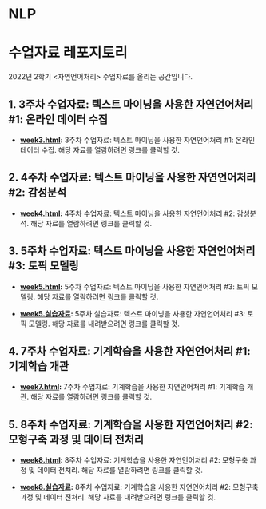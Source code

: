 # NLP
수업자료 레포지토리
=======
2022년 2학기 <자연언어처리> 수업자료를 올리는 공간입니다.

## 1. 3주차 수업자료: 텍스트 마이닝을 사용한 자연언어처리 #1: 온라인 데이터 수집

* **[week3.html](http://cognitivepsychology.github.io/NLP/week3.html):** 3주차 수업자료: 텍스트 마이닝을 사용한 자연언어처리 #1: 온라인 데이터 수집. 해당 자료를 열람하려면 링크를 클릭할 것. 

## 2. 4주차 수업자료: 텍스트 마이닝을 사용한 자연언어처리 #2: 감성분석

* **[week4.html](http://cognitivepsychology.github.io/NLP/week4.html):** 4주차 수업자료: 텍스트 마이닝을 사용한 자연언어처리 #2: 감성분석. 해당 자료를 열람하려면 링크를 클릭할 것. 

## 3. 5주차 수업자료: 텍스트 마이닝을 사용한 자연언어처리 #3: 토픽 모델링

* **[week5.html](http://cognitivepsychology.github.io/NLP/week5.html):** 5주차 수업자료: 텍스트 마이닝을 사용한 자연언어처리 #3: 토픽 모델링. 해당 자료를 열람하려면 링크를 클릭할 것. 

* **[week5.실습자료](https://drive.google.com/file/d/1Y83pQW0ytcnxbUaCbbFOBgz8HNu9dgn-/view?usp=sharing):** 5주차 실습자료: 텍스트 마이닝을 사용한 자연언어처리 #3: 토픽 모델링. 해당 자료를 내려받으려면 링크를 클릭할 것.   

## 4. 7주차 수업자료: 기계학습을 사용한 자연언어처리 #1: 기계학습 개관

* **[week7.html](http://cognitivepsychology.github.io/NLP/week7.html):** 7주차 수업자료: 기계학습을 사용한 자연언어처리 #1: 기계학습 개관. 해당 자료를 열람하려면 링크를 클릭할 것. 

## 5. 8주차 수업자료: 기계학습을 사용한 자연언어처리 #2: 모형구축 과정 및 데이터 전처리

* **[week8.html](http://cognitivepsychology.github.io/NLP/week7.html):** 8주차 수업자료: 기계학습을 사용한 자연언어처리 #2: 모형구축 과정 및 데이터 전처리. 해당 자료를 열람하려면 링크를 클릭할 것. 

* **[week8.실습자료](https://drive.google.com/file/d/18RI_IGjb9W18XO-KK0KSl92PfoS-ZRFn/view?usp=sharing):** 8주차 수업자료: 기계학습을 사용한 자연언어처리 #2: 모형구축 과정 및 데이터 전처리. 해당 자료를 내려받으려면 링크를 클릭할 것. 

